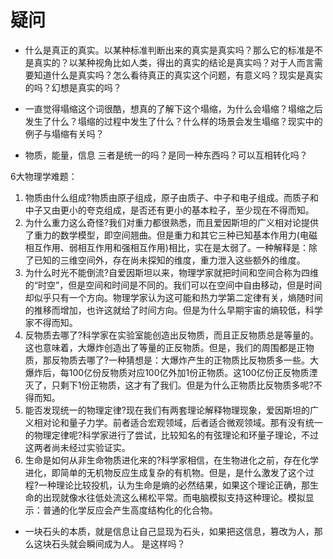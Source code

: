# 疑问


- 什么是真正的真实。以某种标准判断出来的真实是真实吗？那么它的标准是不是真实的？以某种视角比如人类，得出的真实的结论是真实吗？对于人而言需要知道什么是真实吗？怎么看待真正的真实这个问题，有意义吗？现实是真实的吗？幻想是真实的吗？

- 一直觉得塌缩这个词很酷，想真的了解下这个塌缩，为什么会塌缩？塌缩之后发生了什么？塌缩的过程中发生了什么？什么样的场景会发生塌缩？现实中的例子与塌缩有关吗？




- 物质，能量，信息  三者是统一的吗？是同一种东西吗？可以互相转化吗？


6大物理学难题：


1. 物质由什么组成?物质由原子组成，原子由质子、中子和电子组成。而质子和中子又由更小的夸克组成，是否还有更小的基本粒子，至少现在不得而知。
2. 为什么重力这么奇怪?我们对重力都很熟悉，而且爱因斯坦的广义相对论提供了重力的数学模型，即空间翘曲。但是重力和其它三种已知基本作用力(电磁相互作用、弱相互作用和强相互作用)相比，实在是太弱了。一种解释是：除了已知的三维空间外，存在尚未探知的维度，重力泄入这些额外的维度。
3. 为什么时光不能倒流?自爱因斯坦以来，物理学家就把时间和空间合称为四维的“时空”，但是空间和时间是不同的。我们可以在空间中自由移动，但是时间却似乎只有一个方向。物理学家认为这可能和热力学第二定律有关，熵随时间的推移而增加，也许这就给了时间方向。但是为什么早期宇宙的熵较低，科学家不得而知。
4. 反物质去哪了?科学家在实验室能创造出反物质，而且正反物质总是等量的。这也意味着，大爆炸创造出了等量的正反物质。但是，我们的周围都是正物质，那反物质去哪了?一种猜想是：大爆炸产生的正物质比反物质多一些。大爆炸后，每100亿份反物质对应100亿外加1份正物质。这100亿份正反物质湮灭了，只剩下1份正物质，这才有了我们。但是为什么正物质比反物质多呢?不得而知。
5. 能否发现统一的物理定律?现在我们有两套理论解释物理现象，爱因斯坦的广义相对论和量子力学。前者适合宏观领域，后者适合微观领域。那有没有统一的物理定律呢?科学家进行了尝试，比较知名的有弦理论和环量子理论，不过这两者尚未经过实验证实。
6. 生命是如何从非生命物质进化来的?科学家相信，在生物进化之前，存在化学进化，即简单的无机物反应生成复杂的有机物。但是，是什么激发了这个过程?一种理论比较投机，认为生命是熵的必然结果，如果这个理论正确，那生命的出现就像水往低处流这么稀松平常。而电脑模拟支持这种理论。模拟显示：普通的化学反应会产生高度结构化的化合物。





- 一块石头的本质，就是信息让自己显现为石头，如果把这信息，篡改为人，那么这块石头就会瞬间成为人。 是这样吗？